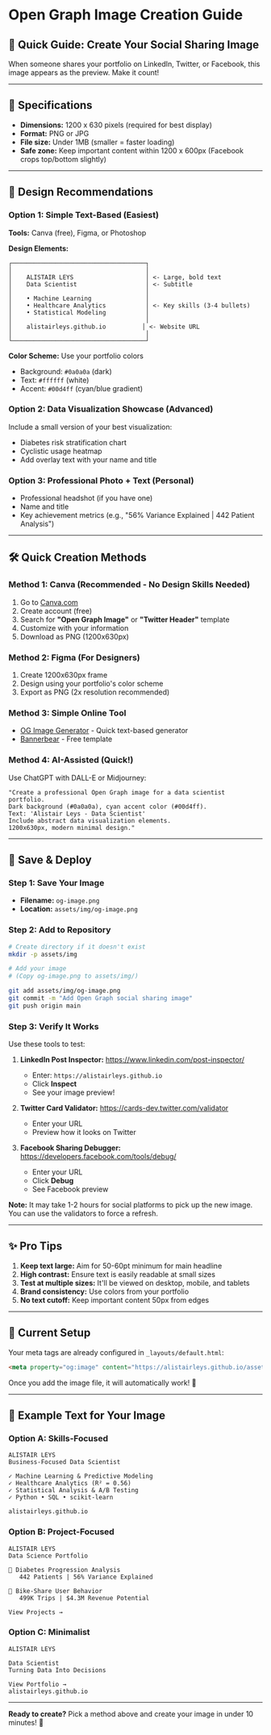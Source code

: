 # Open Graph Image Creation Guide

## 🎨 Quick Guide: Create Your Social Sharing Image

When someone shares your portfolio on LinkedIn, Twitter, or Facebook, this image appears as the preview. Make it count!

---

## 📐 Specifications

- **Dimensions:** 1200 x 630 pixels (required for best display)
- **Format:** PNG or JPG
- **File size:** Under 1MB (smaller = faster loading)
- **Safe zone:** Keep important content within 1200 x 600px (Facebook crops top/bottom slightly)

---

## 🎨 Design Recommendations

### Option 1: Simple Text-Based (Easiest)
**Tools:** Canva (free), Figma, or Photoshop

**Design Elements:**
```
┌─────────────────────────────────────┐
│                                     │
│    ALISTAIR LEYS                    │ <- Large, bold text
│    Data Scientist                   │ <- Subtitle
│                                     │
│    • Machine Learning               │
│    • Healthcare Analytics           │ <- Key skills (3-4 bullets)
│    • Statistical Modeling           │
│                                     │
│    alistairleys.github.io          │ <- Website URL
│                                     │
└─────────────────────────────────────┘
```

**Color Scheme:** Use your portfolio colors
- Background: `#0a0a0a` (dark)
- Text: `#ffffff` (white)
- Accent: `#00d4ff` (cyan/blue gradient)

### Option 2: Data Visualization Showcase (Advanced)
Include a small version of your best visualization:
- Diabetes risk stratification chart
- Cyclistic usage heatmap
- Add overlay text with your name and title

### Option 3: Professional Photo + Text (Personal)
- Professional headshot (if you have one)
- Name and title
- Key achievement metrics (e.g., "56% Variance Explained | 442 Patient Analysis")

---

## 🛠️ Quick Creation Methods

### Method 1: Canva (Recommended - No Design Skills Needed)
1. Go to [Canva.com](https://www.canva.com/)
2. Create account (free)
3. Search for **"Open Graph Image"** or **"Twitter Header"** template
4. Customize with your information
5. Download as PNG (1200x630px)

### Method 2: Figma (For Designers)
1. Create 1200x630px frame
2. Design using your portfolio's color scheme
3. Export as PNG (2x resolution recommended)

### Method 3: Simple Online Tool
- [OG Image Generator](https://og-image-generator.vercel.app/) - Quick text-based generator
- [Bannerbear](https://www.bannerbear.com/demos/open-graph-image-generator/) - Free template

### Method 4: AI-Assisted (Quick!)
Use ChatGPT with DALL-E or Midjourney:
```
"Create a professional Open Graph image for a data scientist portfolio.
Dark background (#0a0a0a), cyan accent color (#00d4ff).
Text: 'Alistair Leys - Data Scientist'
Include abstract data visualization elements.
1200x630px, modern minimal design."
```

---

## 💾 Save & Deploy

### Step 1: Save Your Image
- **Filename:** `og-image.png`
- **Location:** `assets/img/og-image.png`

### Step 2: Add to Repository
```bash
# Create directory if it doesn't exist
mkdir -p assets/img

# Add your image
# (Copy og-image.png to assets/img/)

git add assets/img/og-image.png
git commit -m "Add Open Graph social sharing image"
git push origin main
```

### Step 3: Verify It Works
Use these tools to test:
1. **LinkedIn Post Inspector:** https://www.linkedin.com/post-inspector/
   - Enter: `https://alistairleys.github.io`
   - Click **Inspect**
   - See your image preview!

2. **Twitter Card Validator:** https://cards-dev.twitter.com/validator
   - Enter your URL
   - Preview how it looks on Twitter

3. **Facebook Sharing Debugger:** https://developers.facebook.com/tools/debug/
   - Enter your URL
   - Click **Debug**
   - See Facebook preview

**Note:** It may take 1-2 hours for social platforms to pick up the new image. You can use the validators to force a refresh.

---

## ✨ Pro Tips

1. **Keep text large:** Aim for 50-60pt minimum for main headline
2. **High contrast:** Ensure text is easily readable at small sizes
3. **Test at multiple sizes:** It'll be viewed on desktop, mobile, and tablets
4. **Brand consistency:** Use colors from your portfolio
5. **No text cutoff:** Keep important content 50px from edges

---

## 🎯 Current Setup

Your meta tags are already configured in `_layouts/default.html`:
```html
<meta property="og:image" content="https://alistairleys.github.io/assets/img/og-image.png">
```

Once you add the image file, it will automatically work! 🚀

---

## 📸 Example Text for Your Image

### Option A: Skills-Focused
```
ALISTAIR LEYS
Business-Focused Data Scientist

✓ Machine Learning & Predictive Modeling
✓ Healthcare Analytics (R² = 0.56)
✓ Statistical Analysis & A/B Testing
✓ Python • SQL • scikit-learn

alistairleys.github.io
```

### Option B: Project-Focused
```
ALISTAIR LEYS
Data Science Portfolio

🏥 Diabetes Progression Analysis
   442 Patients | 56% Variance Explained

🚴 Bike-Share User Behavior
   499K Trips | $4.3M Revenue Potential

View Projects →
```

### Option C: Minimalist
```
ALISTAIR LEYS

Data Scientist
Turning Data Into Decisions

View Portfolio →
alistairleys.github.io
```

---

**Ready to create?** Pick a method above and create your image in under 10 minutes! 🎨
